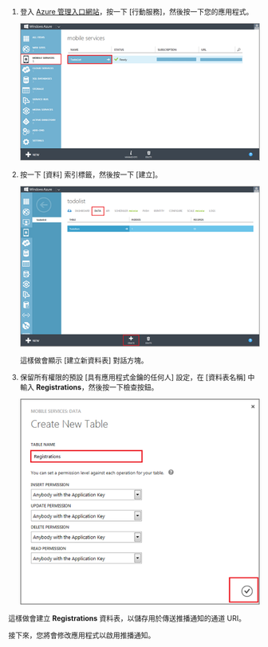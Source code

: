 
1. 登入 [Azure 管理入口網站]，按一下 [行動服務]，然後按一下您的應用程式。

	![](./media/mobile-services-create-new-push-table/mobile-services-selection.png)

2. 按一下 [資料] 索引標籤，然後按一下 [建立]。

	![](./media/mobile-services-create-new-push-table/mobile-create-table.png)

	這樣做會顯示 [建立新資料表] 對話方塊。

3. 保留所有權限的預設 [具有應用程式金鑰的任何人] 設定，在 [資料表名稱] 中輸入 **Registrations**，然後按一下檢查按鈕。

	![](./media/mobile-services-create-new-push-table/mobile-create-registrations-table.png)

  這樣做會建立 **Registrations** 資料表，以儲存用於傳送推播通知的通道 URI。

接下來，您將會修改應用程式以啟用推播通知。

<!-- URLs -->
[Azure 管理入口網站]: https://manage.windowsazure.com/

<!---HONumber=Oct15_HO3-->